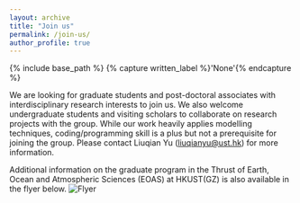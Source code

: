 ```yaml
---
layout: archive
title: "Join us"
permalink: /join-us/
author_profile: true
---
```



{% include base_path %}
{% capture written_label %}'None'{% endcapture %}

We are looking for graduate students and post-doctoral associates with interdisciplinary research interests to join us. We also welcome undergraduate students and visiting scholars to collaborate on research projects with the group. While our work heavily applies modelling techniques, coding/programming skill is a plus but not a prerequisite for joining the group. Please contact Liuqian Yu (liuqianyu@ust.hk) for more information.   

Additional information on the graduate program in the Thrust of Earth, Ocean and Atmospheric Sciences (EOAS) at HKUST(GZ) is also available in the flyer below.
![Flyer](https://yuliuqian.github.io/images/HKUST_GZ_EOAS_PhDMphil_flyer.jpg)
